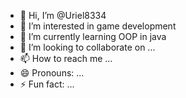 - 👋 Hi, I’m @Uriel8334
- 👀 I’m interested in game development 
- 🌱 I’m currently learning OOP in java
- 💞️ I’m looking to collaborate on ...
- 📫 How to reach me ...
- 😄 Pronouns: ...
- ⚡ Fun fact: ...

<!---
Uriel8334/Uriel8334 is a ✨ special ✨ repository because its `README.md` (this file) appears on your GitHub profile.
You can click the Preview link to take a look at your changes.
--->
